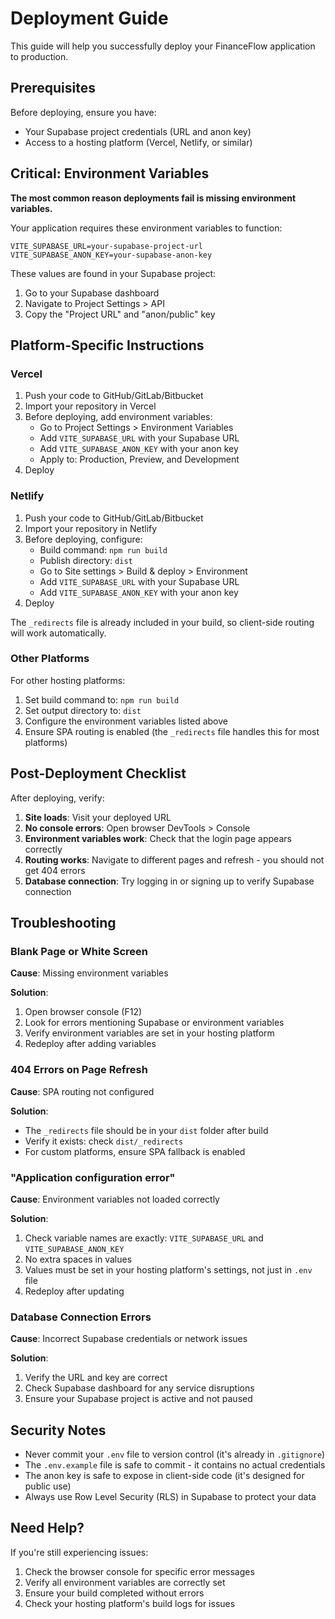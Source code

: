# Deployment Guide

This guide will help you successfully deploy your FinanceFlow application to production.

## Prerequisites

Before deploying, ensure you have:
- Your Supabase project credentials (URL and anon key)
- Access to a hosting platform (Vercel, Netlify, or similar)

## Critical: Environment Variables

**The most common reason deployments fail is missing environment variables.**

Your application requires these environment variables to function:

```
VITE_SUPABASE_URL=your-supabase-project-url
VITE_SUPABASE_ANON_KEY=your-supabase-anon-key
```

These values are found in your Supabase project:
1. Go to your Supabase dashboard
2. Navigate to Project Settings > API
3. Copy the "Project URL" and "anon/public" key

## Platform-Specific Instructions

### Vercel

1. Push your code to GitHub/GitLab/Bitbucket
2. Import your repository in Vercel
3. Before deploying, add environment variables:
   - Go to Project Settings > Environment Variables
   - Add `VITE_SUPABASE_URL` with your Supabase URL
   - Add `VITE_SUPABASE_ANON_KEY` with your anon key
   - Apply to: Production, Preview, and Development
4. Deploy

### Netlify

1. Push your code to GitHub/GitLab/Bitbucket
2. Import your repository in Netlify
3. Before deploying, configure:
   - Build command: `npm run build`
   - Publish directory: `dist`
   - Go to Site settings > Build & deploy > Environment
   - Add `VITE_SUPABASE_URL` with your Supabase URL
   - Add `VITE_SUPABASE_ANON_KEY` with your anon key
4. Deploy

The `_redirects` file is already included in your build, so client-side routing will work automatically.

### Other Platforms

For other hosting platforms:
1. Set build command to: `npm run build`
2. Set output directory to: `dist`
3. Configure the environment variables listed above
4. Ensure SPA routing is enabled (the `_redirects` file handles this for most platforms)

## Post-Deployment Checklist

After deploying, verify:

1. **Site loads**: Visit your deployed URL
2. **No console errors**: Open browser DevTools > Console
3. **Environment variables work**: Check that the login page appears correctly
4. **Routing works**: Navigate to different pages and refresh - you should not get 404 errors
5. **Database connection**: Try logging in or signing up to verify Supabase connection

## Troubleshooting

### Blank Page or White Screen

**Cause**: Missing environment variables

**Solution**:
1. Open browser console (F12)
2. Look for errors mentioning Supabase or environment variables
3. Verify environment variables are set in your hosting platform
4. Redeploy after adding variables

### 404 Errors on Page Refresh

**Cause**: SPA routing not configured

**Solution**:
- The `_redirects` file should be in your `dist` folder after build
- Verify it exists: check `dist/_redirects`
- For custom platforms, ensure SPA fallback is enabled

### "Application configuration error"

**Cause**: Environment variables not loaded correctly

**Solution**:
1. Check variable names are exactly: `VITE_SUPABASE_URL` and `VITE_SUPABASE_ANON_KEY`
2. No extra spaces in values
3. Values must be set in your hosting platform's settings, not just in `.env` file
4. Redeploy after updating

### Database Connection Errors

**Cause**: Incorrect Supabase credentials or network issues

**Solution**:
1. Verify the URL and key are correct
2. Check Supabase dashboard for any service disruptions
3. Ensure your Supabase project is active and not paused

## Security Notes

- Never commit your `.env` file to version control (it's already in `.gitignore`)
- The `.env.example` file is safe to commit - it contains no actual credentials
- The anon key is safe to expose in client-side code (it's designed for public use)
- Always use Row Level Security (RLS) in Supabase to protect your data

## Need Help?

If you're still experiencing issues:
1. Check the browser console for specific error messages
2. Verify all environment variables are correctly set
3. Ensure your build completed without errors
4. Check your hosting platform's build logs for issues
